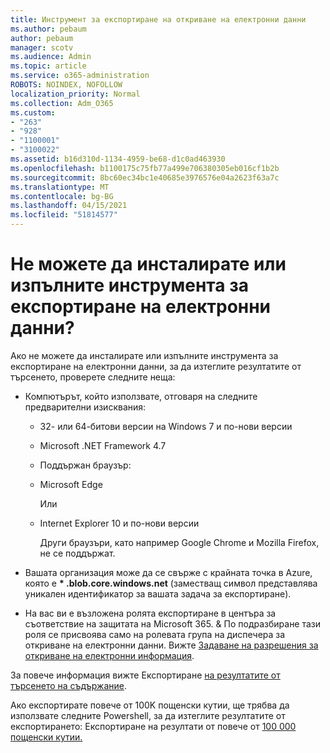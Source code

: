 ```yaml
---
title: Инструмент за експортиране на откриване на електронни данни
ms.author: pebaum
author: pebaum
manager: scotv
ms.audience: Admin
ms.topic: article
ms.service: o365-administration
ROBOTS: NOINDEX, NOFOLLOW
localization_priority: Normal
ms.collection: Adm_O365
ms.custom:
- "263"
- "928"
- "1100001"
- "3100022"
ms.assetid: b16d310d-1134-4959-be68-d1c0ad463930
ms.openlocfilehash: b1100175c75fb77a499e706380305eb016cf1b2b
ms.sourcegitcommit: 8bc60ec34bc1e40685e3976576e04a2623f63a7c
ms.translationtype: MT
ms.contentlocale: bg-BG
ms.lasthandoff: 04/15/2021
ms.locfileid: "51814577"
---
```

# <a name="cant-install-or-run-the-ediscovery-export-tool"></a>Не можете да инсталирате или изпълните инструмента за експортиране на електронни данни?

Ако не можете да инсталирате или изпълните инструмента за експортиране на електронни данни, за да изтеглите резултатите от търсенето, проверете следните неща:
  
- Компютърът, който използвате, отговаря на следните предварителни изисквания:

  - 32- или 64-битови версии на Windows 7 и по-нови версии

  - Microsoft .NET Framework 4.7

  - Поддържан браузър:

  - Microsoft Edge

    Или

  - Internet Explorer 10 и по-нови версии

    Други браузъри, като например Google Chrome и Mozilla Firefox, не се поддържат.

- Вашата организация може да се свърже с крайната точка в Azure, която е **\* .blob.core.windows.net** (заместващ символ представлява уникален идентификатор за вашата задача за експортиране).

- На вас ви е възложена ролята експортиране в центъра за съответствие на защитата на Microsoft 365. &amp; По подразбиране тази роля се присвоява само на ролевата група на диспечера за откриване на електронни данни. Вижте [Задаване на разрешения за откриване на електронни информация](https://docs.microsoft.com/microsoft-365/compliance/assign-ediscovery-permissions).

За повече информация вижте Експортиране [на резултатите от търсенето на съдържание](https://docs.microsoft.com/microsoft-365/compliance/export-search-results).

Ако експортирате повече от 100K пощенски кутии, ще трябва да използвате следните Powershell, за да изтеглите резултатите от експортирането: Експортиране на резултати от повече от [100 000 пощенски кутии.](https://docs.microsoft.com/microsoft-365/compliance/export-search-results?view=o365-worldwide%23exporting-results-from-more-than-100000-mailboxes)